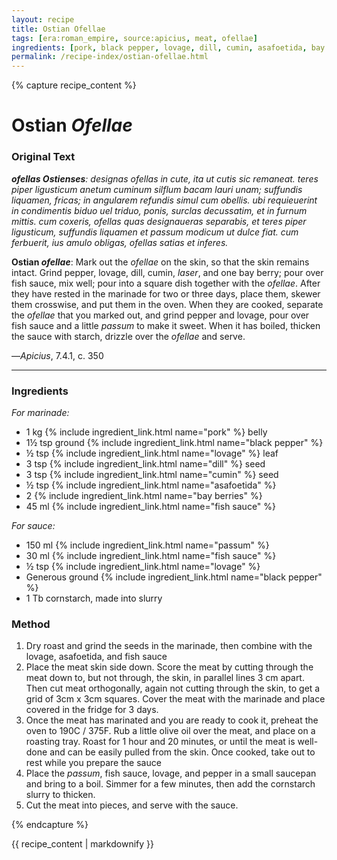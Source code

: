 ```yaml
---
layout: recipe
title: Ostian Ofellae
tags: [era:roman_empire, source:apicius, meat, ofellae]
ingredients: [pork, black pepper, lovage, dill, cumin, asafoetida, bay berries, fish sauce, passum, cornstarch]
permalink: /recipe-index/ostian-ofellae.html
---
```


{% capture recipe_content %}
# Ostian *Ofellae*

### Original Text
***ofellas Ostienses**: designas ofellas in cute, ita ut cutis sic remaneat. teres piper ligusticum anetum cuminum silflum bacam lauri unam; suffundis liquamen, fricas; in angularem refundis simul cum obellis. ubi requieuerint in condimentis biduo uel triduo, ponis, surclas decussatim, et in furnum mittis. cum coxeris, ofellas quas designaueras separabis, et teres piper ligusticum, suffundis liquamen et passum modicum ut dulce fiat. cum ferbuerit, ius amulo obligas, ofellas satias et inferes.*

**Ostian *ofellae***: Mark out the *ofellae* on the skin, so that the skin remains intact. Grind pepper, lovage, dill, cumin, *laser*, and one bay berry; pour over fish sauce, mix well; pour into a square dish together with the *ofellae*. After they have rested in the marinade for two or three days, place them, skewer them crosswise, and put them in the oven. When they are cooked, separate the *ofellae* that you marked out, and grind pepper and lovage, pour over fish sauce and a little *passum* to make it sweet. When it has boiled, thicken the sauce with starch, drizzle over the *ofellae* and serve.

—*Apicius*, 7.4.1, c. 350

___

<!-- TODO: Add description paragraph about ofellae and their significance in Roman cuisine -->

### Ingredients
*For marinade:*
- 1 kg {% include ingredient_link.html name="pork" %} belly
- 1½ tsp ground {% include ingredient_link.html name="black pepper" %}
- ½ tsp {% include ingredient_link.html name="lovage" %} leaf
- 3 tsp {% include ingredient_link.html name="dill" %} seed
- 3 tsp {% include ingredient_link.html name="cumin" %} seed
- ½ tsp {% include ingredient_link.html name="asafoetida" %}
- 2 {% include ingredient_link.html name="bay berries" %}
- 45 ml {% include ingredient_link.html name="fish sauce" %}

*For sauce:*
- 150 ml {% include ingredient_link.html name="passum" %}
- 30 ml {% include ingredient_link.html name="fish sauce" %}
- ½ tsp {% include ingredient_link.html name="lovage" %}
- Generous ground {% include ingredient_link.html name="black pepper" %}
- 1 Tb cornstarch, made into slurry

### Method
1. Dry roast and grind the seeds in the marinade, then combine with the lovage, asafoetida, and fish sauce
2. Place the meat skin side down. Score the meat by cutting through the meat down to, but not through, the skin, in parallel lines 3 cm apart. Then cut meat orthogonally, again not cutting through the skin, to get a grid of 3cm x 3cm squares. Cover the meat with the marinade and place covered in the fridge for 3 days.
3. Once the meat has marinated and you are ready to cook it, preheat the oven to 190C / 375F. Rub a little olive oil over the meat, and place on a roasting tray. Roast for 1 hour and 20 minutes, or until the meat is well-done and can be easily pulled from the skin. Once cooked, take out to rest while you prepare the sauce
4. Place the *passum*, fish sauce, lovage, and pepper in a small saucepan and bring to a boil. Simmer for a few minutes, then add the cornstarch slurry to thicken.
5. Cut the meat into pieces, and serve with the sauce.

{% endcapture %}

{{ recipe_content | markdownify }} 